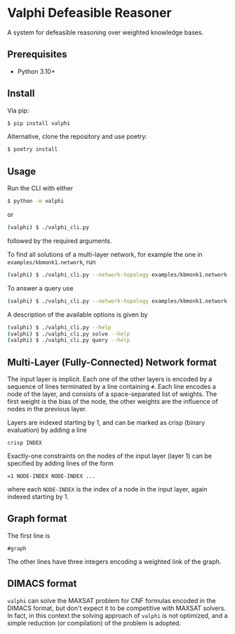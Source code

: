 # Valphi Defeasible Reasoner

A system for defeasible reasoning over weighted knowledge bases.


## Prerequisites

- Python 3.10+


## Install

Via pip:
```bash
$ pip install valphi
```

Alternative, clone the repository and use poetry:
```bash
$ poetry install
```


## Usage

Run the CLI with either
```bash
$ python -m valphi
```
or
```bash
(valphi) $ ./valphi_cli.py
```
followed by the required arguments.

To find all solutions of a multi-layer network, for example the one in `examples/kbmonk1.network`, run
```bash
(valphi) $ ./valphi_cli.py --network-topology examples/kbmonk1.network --weight-constraints --ordered solve
```

To answer a query use
```bash
(valphi) $ ./valphi_cli.py --network-topology examples/kbmonk1.network --weight-constraints --ordered query --query-filename examples/kbmonk1-1.query
```

A description of the available options is given by
```bash
(valphi) $ ./valphi_cli.py --help
(valphi) $ ./valphi_cli.py solve --help
(valphi) $ ./valphi_cli.py query --help
```


## Multi-Layer (Fully-Connected) Network format

The input layer is implicit.
Each one of the other layers is encoded by a sequence of lines terminated by a line containing `#`.
Each line encodes a node of the layer, and consists of a space-separated list of weights.
The first weight is the bias of the node, the other weights are the influence of nodes in the previous layer.

Layers are indexed starting by 1, and can be marked as crisp (binary evaluation) by adding a line
```
crisp INDEX
```

Exactly-one constraints on the nodes of the input layer (layer 1) can be specified by adding lines of the form
```
=1 NODE-INDEX NODE-INDEX ...
```
where each `NODE-INDEX` is the index of a node in the input layer, again indexed starting by 1.


## Graph format

The first line is
```
#graph
```

The other lines have three integers encoding a weighted link of the graph.


## DIMACS format

`valphi` can solve the MAXSAT problem for CNF formulas encoded in the DIMACS format, but don't expect it to be competitive with MAXSAT solvers.
In fact, in this context the solving approach of `valphi` is not optimized, and a simple reduction (or compilation) of the problem is adopted.
